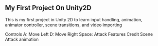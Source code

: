 ## My First Project On Unity2D
This is my first project in Unity 2D to learn input handling, animation, animator controller, scene transitions, and video importing

Controls
A: Move Left
D: Move Right
Space: Attack
Features
Credit Scene 
Attack animation
